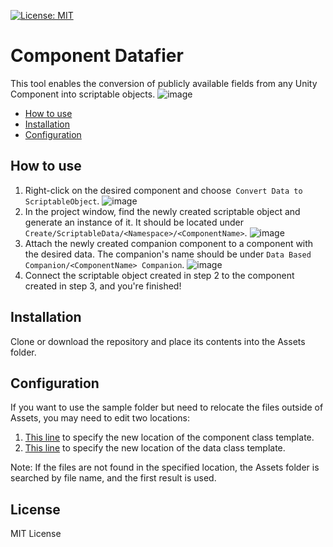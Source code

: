 [![License: MIT](https://img.shields.io/badge/License-MIT-green.svg)](https://opensource.org/licenses/MIT)

# Component Datafier

This tool enables the conversion of publicly available fields from any Unity Component into scriptable objects.
![image](https://github.com/ZengerU/ComponentDatafier/assets/33237571/cee1c941-02e4-4fc3-a012-ad62ec8cd7f6)

- [How to use](#how-to-use)
- [Installation](#install)
- [Configuration](#configuration)

## How to use

1. Right-click on the desired component and choose` Convert Data to ScriptableObject`.
![image](https://github.com/ZengerU/ComponentDatafier/assets/33237571/e6916477-6076-43db-ab48-e648e16cd46b)
2. In the project window, find the newly created scriptable object and generate an instance of it. It should be located under `Create/ScriptableData/<Namespace>/<ComponentName>`.
![image](https://github.com/ZengerU/ComponentDatafier/assets/33237571/7d144a74-7ec7-44bb-9ae2-d4c30eb5816b)
3. Attach the newly created companion component to a component with the desired data. The companion's name should be under `Data Based Companion/<ComponentName> Companion`.
![image](https://github.com/ZengerU/ComponentDatafier/assets/33237571/06178877-0fe5-447c-8a95-9b5e3b28fbbc)
4. Connect the scriptable object created in step 2 to the component created in step 3, and you're finished!


## Installation
Clone or download the repository and place its contents into the Assets folder.

## Configuration

If you want to use the sample folder but need to relocate the files outside of Assets, you may need to edit two locations:
1. [This line](https://github.com/ZengerU/ComponentDatafier/blob/main/Editor/ComponentClassCreator.cs#L12) to specify the new location of the component class template.
2. [This line](https://github.com/ZengerU/ComponentDatafier/blob/main/Editor/DataClassCreator.cs#L12) to specify the new location of the data class template.

Note: If the files are not found in the specified location, the Assets folder is searched by file name, and the first result is used.

## License

MIT License
